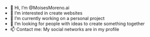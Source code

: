 - 👋 Hi, I’m @MoisesMoreno.ai
- 👀 I’m interested in create websites
- 🌱 I’m currently working on a personal project
- 💞️ I’m looking for people with ideas to create something together
- 📫 Contact me: My social networks are in my profile

<!---
ELINCONFORME/ELINCONFORME is a ✨ special ✨ repository because its `README.md` (this file) appears on your GitHub profile.
You can click the Preview link to take a look at your changes.
--->
